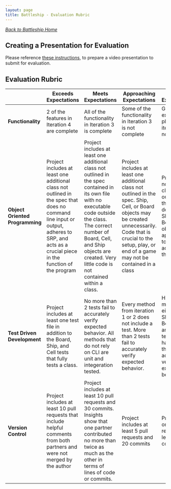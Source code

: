 ```yaml
---
layout: page
title: Battleship - Evaluation Rubric
---
```


_[Back to Battleship Home](./index)_

## Creating a Presentation for Evaluation

Please reference [these instructions](./evaluation), to prepare a video presentation to submit for evaluation.

## Evaluation Rubric

<br> | **Exceeds Expectations** | **Meets Expectations** | **Approaching Expectations** | **Below Expectations**
-- | --- | --- | --- | ---
**Functionality** | 2 of the features in Iteration 4 are complete | All of the functionality in Iteration 3 is complete | Some of the functionality in Iteration 3 is not complete | Game cannot execute ship placement or iteration 2 is not complete |
**Object Oriented Programming** | Project includes at least one additional class not outlined in the spec that does no command line input or output, adheres to SRP, and acts as a crucial piece in the function of the program | Project includes at least one additional class not outlined in the spec contained in its own file with no executable code outside the class. The correct number of Board, Cell, and Ship objects are created. Very little code is not contained within a class. | Project includes at least one additional class not outlined in the spec. Ship, Cell, or Board objects may be created unnecessarily. Code that is crucial to the setup, play, or end of a game may not be contained in a class | Project does not include a class not outlined in the spec or does not use Ship, Cell, or Board objects appropriately to accomplish the task |
**Test Driven Development** | Project includes at least one test file in addition to the Board, Ship, and Cell tests that fully tests a class. | No more than 2 tests fail to accurately verify expected behavior. All methods that do not rely on CLI are unit and integeration tested. | Every method from iteration 1 or 2 does not include a test. More than 2 tests fail to accurately verify expected behavior. | Half the methods of either the Ship, Cell, or Board class are not tested or have tests that do not accurately verify expected behavior |
**Version Control** | Project includes at least 10 pull requests that include helpful comments from both partners and were not merged by the author | Project includes at least 10 pull requests and 30 commits. Insights show that one partner contributed no more than twice as much as the other in terms of lines of code or commits. | Project includes at least 5 pull requests and 20 commits | Project has 5 or fewer pull requests or less than 20 commits |
